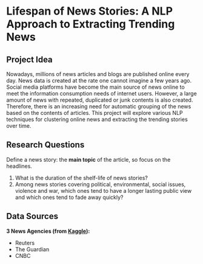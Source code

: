 # Lifespan of News Stories: A NLP Approach to Extracting Trending News

## Project Idea
Nowadays, millions of news articles and blogs are published online every day. News data is created at the rate one cannot imagine a few years ago. Social media platforms have become the main source of news online to meet the information consumption needs of internet users. However, a large amount of news with repeated, duplicated or junk contents is also created. Therefore, there is an increasing need for automatic grouping of the news based on the contents of articles. This project will explore various NLP techniques for clustering online news and extracting the trending stories over time.

## Research Questions
Define a news story: the <b>main topic</b> of the article, so focus on the headlines.
1. What is the duration of the shelf-life of news stories?
2. Among news stories covering political, environmental, social issues, violence and war, which ones tend to have a longer lasting public view and which ones tend to fade away quickly?

## Data Sources
<b>3 News Agencies (from [Kaggle](https://www.kaggle.com/notlucasp/financial-news-headlines)):</b>
- Reuters
- The Guardian
- CNBC
